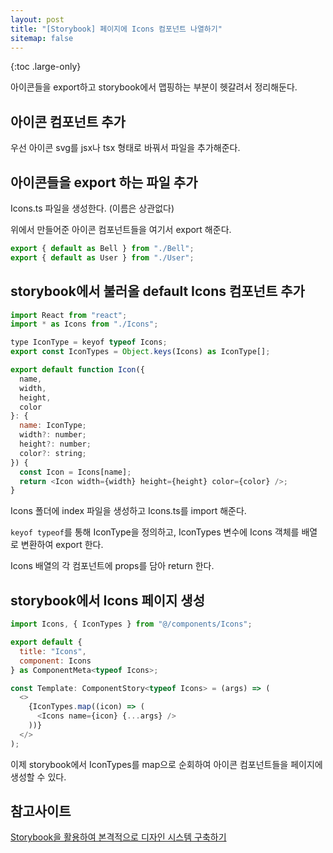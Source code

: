 ```yaml
---
layout: post
title: "[Storybook] 페이지에 Icons 컴포넌트 나열하기"
sitemap: false
---
```


{:toc .large-only}

아이콘들을 export하고 storybook에서 맵핑하는 부분이 헷갈려서 정리해둔다.

## 아이콘 컴포넌트 추가

우선 아이콘 svg를 jsx나 tsx 형태로 바꿔서 파일을 추가해준다.

## 아이콘들을 export 하는 파일 추가

Icons.ts 파일을 생성한다. (이름은 상관없다)

위에서 만들어준 아이콘 컴포넌트들을 여기서 export 해준다.

```js
export { default as Bell } from "./Bell";
export { default as User } from "./User";
```

## storybook에서 불러올 default Icons 컴포넌트 추가

```js
import React from "react";
import * as Icons from "./Icons";

type IconType = keyof typeof Icons;
export const IconTypes = Object.keys(Icons) as IconType[];

export default function Icon({
  name,
  width,
  height,
  color
}: {
  name: IconType;
  width?: number;
  height?: number;
  color?: string;
}) {
  const Icon = Icons[name];
  return <Icon width={width} height={height} color={color} />;
}
```

Icons 폴더에 index 파일을 생성하고 Icons.ts를 import 해준다.

`keyof typeof`를 통해 IconType을 정의하고, IconTypes 변수에 Icons 객체를 배열로 변환하여 export 한다.

Icons 배열의 각 컴포넌트에 props를 담아 return 한다.

## storybook에서 Icons 페이지 생성

```js
import Icons, { IconTypes } from "@/components/Icons";

export default {
  title: "Icons",
  component: Icons
} as ComponentMeta<typeof Icons>;

const Template: ComponentStory<typeof Icons> = (args) => (
  <>
    {IconTypes.map((icon) => (
      <Icons name={icon} {...args} />
    ))}
  </>
);
```

이제 storybook에서 IconTypes를 map으로 순회하여 아이콘 컴포넌트들을 페이지에 생성할 수 있다.

## 참고사이트

[Storybook을 활용하여 본격적으로 디자인 시스템 구축하기](https://velog.io/@velopert/create-your-own-design-system-with-storybook#4-3-icon-%EB%A7%8C%EB%93%A4%EA%B8%B0)
